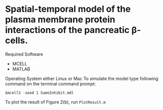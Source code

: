 Spatial-temporal model of the plasma membrane protein interactions of the pancreatic β-cells.
=========
Required Software
+ MCELL
+ MATLAB

Operating System either Linux or Mac
To simulate the model type following command on the terminal command prompt:

```
$mcell3 -seed 1 SumoInhibit.mdl

```
To plot the result of Figure 2(b), run `PlotResult.m`
